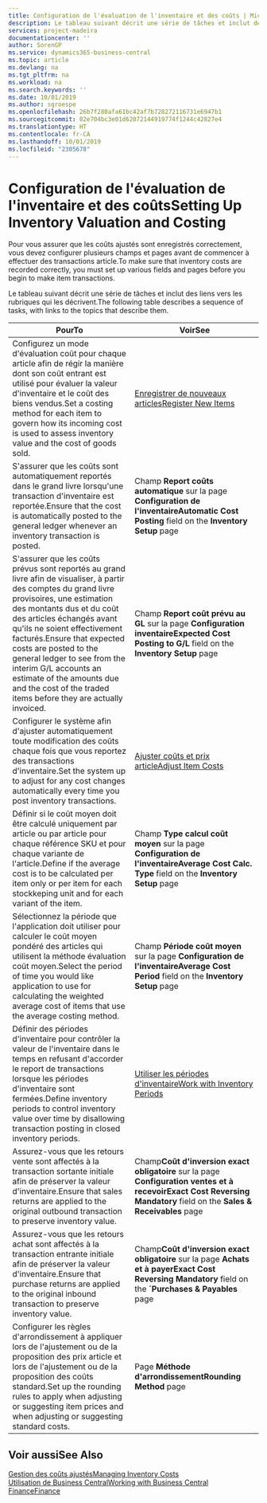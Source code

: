 ```yaml
---
title: Configuration de l'évaluation de l'inventaire et des coûts | Microsoft Docs
description: Le tableau suivant décrit une série de tâches et inclut des liens vers les rubriques qui les décrivent.
services: project-madeira
documentationcenter: ''
author: SorenGP
ms.service: dynamics365-business-central
ms.topic: article
ms.devlang: na
ms.tgt_pltfrm: na
ms.workload: na
ms.search.keywords: ''
ms.date: 10/01/2019
ms.author: sgroespe
ms.openlocfilehash: 26b7f280afa61bc42af7b728272116731e6947b1
ms.sourcegitcommit: 02e704bc3e01d62072144919774f1244c42827e4
ms.translationtype: HT
ms.contentlocale: fr-CA
ms.lasthandoff: 10/01/2019
ms.locfileid: "2305678"
---
```

# <a name="setting-up-inventory-valuation-and-costing"></a><span data-ttu-id="339a8-103">Configuration de l'évaluation de l'inventaire et des coûts</span><span class="sxs-lookup"><span data-stu-id="339a8-103">Setting Up Inventory Valuation and Costing</span></span>
<span data-ttu-id="339a8-104">Pour vous assurer que les coûts ajustés sont enregistrés correctement, vous devez configurer plusieurs champs et pages avant de commencer à effectuer des transactions article.</span><span class="sxs-lookup"><span data-stu-id="339a8-104">To make sure that inventory costs are recorded correctly, you must set up various fields and pages before you begin to make item transactions.</span></span>

<span data-ttu-id="339a8-105">Le tableau suivant décrit une série de tâches et inclut des liens vers les rubriques qui les décrivent.</span><span class="sxs-lookup"><span data-stu-id="339a8-105">The following table describes a sequence of tasks, with links to the topics that describe them.</span></span>

|<span data-ttu-id="339a8-106">**Pour**</span><span class="sxs-lookup"><span data-stu-id="339a8-106">**To**</span></span>|<span data-ttu-id="339a8-107">**Voir**</span><span class="sxs-lookup"><span data-stu-id="339a8-107">**See**</span></span>|  
|------------|-------------|  
|<span data-ttu-id="339a8-108">Configurez un mode d'évaluation coût pour chaque article afin de régir la manière dont son coût entrant est utilisé pour évaluer la valeur d'inventaire et le coût des biens vendus.</span><span class="sxs-lookup"><span data-stu-id="339a8-108">Set a costing method for each item to govern how its incoming cost is used to assess inventory value and the cost of goods sold.</span></span>|[<span data-ttu-id="339a8-109">Enregistrer de nouveaux articles</span><span class="sxs-lookup"><span data-stu-id="339a8-109">Register New Items</span></span>](inventory-how-register-new-items.md)|  
|<span data-ttu-id="339a8-110">S'assurer que les coûts sont automatiquement reportés dans le grand livre lorsqu'une transaction d'inventaire est reportée.</span><span class="sxs-lookup"><span data-stu-id="339a8-110">Ensure that the cost is automatically posted to the general ledger whenever an inventory transaction is posted.</span></span>|<span data-ttu-id="339a8-111">Champ **Report coûts automatique** sur la page **Configuration de l'inventaire**</span><span class="sxs-lookup"><span data-stu-id="339a8-111">**Automatic Cost Posting** field on the **Inventory Setup** page</span></span>|  
|<span data-ttu-id="339a8-112">S'assurer que les coûts prévus sont reportés au grand livre afin de visualiser, à partir des comptes du grand livre provisoires, une estimation des montants dus et du coût des articles échangés avant qu'ils ne soient effectivement facturés.</span><span class="sxs-lookup"><span data-stu-id="339a8-112">Ensure that expected costs are posted to the general ledger to see from the interim G/L accounts an estimate of the amounts due and the cost of the traded items before they are actually invoiced.</span></span>|<span data-ttu-id="339a8-113">Champ **Report coût prévu au GL** sur la page **Configuration inventaire**</span><span class="sxs-lookup"><span data-stu-id="339a8-113">**Expected Cost Posting to G/L** field on the **Inventory Setup** page</span></span>|  
|<span data-ttu-id="339a8-114">Configurer le système afin d'ajuster automatiquement toute modification des coûts chaque fois que vous reportez des transactions d'inventaire.</span><span class="sxs-lookup"><span data-stu-id="339a8-114">Set the system up to adjust for any cost changes automatically every time you post inventory transactions.</span></span>|[<span data-ttu-id="339a8-115">Ajuster coûts et prix article</span><span class="sxs-lookup"><span data-stu-id="339a8-115">Adjust Item Costs</span></span>](inventory-how-adjust-item-costs.md)|  
|<span data-ttu-id="339a8-116">Définir si le coût moyen doit être calculé uniquement par article ou par article pour chaque référence SKU et pour chaque variante de l'article.</span><span class="sxs-lookup"><span data-stu-id="339a8-116">Define if the average cost is to be calculated per item only or per item for each stockkeping unit and for each variant of the item.</span></span>|<span data-ttu-id="339a8-117">Champ **Type calcul coût moyen** sur la page **Configuration de l'inventaire**</span><span class="sxs-lookup"><span data-stu-id="339a8-117">**Average Cost Calc. Type** field on the **Inventory Setup** page</span></span>|  
|<span data-ttu-id="339a8-118">Sélectionnez la période que l'application doit utiliser pour calculer le coût moyen pondéré des articles qui utilisent la méthode évaluation coût moyen.</span><span class="sxs-lookup"><span data-stu-id="339a8-118">Select the period of time you would like application to use for calculating the weighted average cost of items that use the average costing method.</span></span>|<span data-ttu-id="339a8-119">Champ **Période coût moyen** sur la page **Configuration de l'inventaire**</span><span class="sxs-lookup"><span data-stu-id="339a8-119">**Average Cost Period** field on the **Inventory Setup** page</span></span>|  
|<span data-ttu-id="339a8-120">Définir des périodes d'inventaire pour contrôler la valeur de l'inventaire dans le temps en refusant d'accorder le report de transactions lorsque les périodes d'inventaire sont fermées.</span><span class="sxs-lookup"><span data-stu-id="339a8-120">Define inventory periods to control inventory value over time by disallowing transaction posting in closed inventory periods.</span></span>|[<span data-ttu-id="339a8-121">Utiliser les périodes d'inventaire</span><span class="sxs-lookup"><span data-stu-id="339a8-121">Work with Inventory Periods</span></span>](finance-how-to-work-with-inventory-periods.md)|  
|<span data-ttu-id="339a8-122">Assurez-vous que les retours vente sont affectés à la transaction sortante initiale afin de préserver la valeur d'inventaire.</span><span class="sxs-lookup"><span data-stu-id="339a8-122">Ensure that sales returns are applied to the original outbound transaction to preserve inventory value.</span></span>|<span data-ttu-id="339a8-123">Champ**Coût d'inversion exact obligatoire** sur la page **Configuration ventes et à recevoir**</span><span class="sxs-lookup"><span data-stu-id="339a8-123">**Exact Cost Reversing Mandatory** field on the **Sales & Receivables** page</span></span>|  
|<span data-ttu-id="339a8-124">Assurez-vous que les retours achat sont affectés à la transaction entrante initiale afin de préserver la valeur d'inventaire.</span><span class="sxs-lookup"><span data-stu-id="339a8-124">Ensure that purchase returns are applied to the original inbound transaction to preserve inventory value.</span></span>|<span data-ttu-id="339a8-125">Champ**Coût d'inversion exact obligatoire** sur la page **Achats et à payer**</span><span class="sxs-lookup"><span data-stu-id="339a8-125">**Exact Cost Reversing Mandatory** field on the **´Purchases & Payables** page</span></span>|
|<span data-ttu-id="339a8-126">Configurer les règles d'arrondissement à appliquer lors de l'ajustement ou de la proposition des prix article et lors de l'ajustement ou de la proposition des coûts standard.</span><span class="sxs-lookup"><span data-stu-id="339a8-126">Set up the rounding rules to apply when adjusting or suggesting item prices and when adjusting or suggesting standard costs.</span></span>|<span data-ttu-id="339a8-127">Page **Méthode d'arrondissement**</span><span class="sxs-lookup"><span data-stu-id="339a8-127">**Rounding Method** page</span></span>|  

## <a name="see-also"></a><span data-ttu-id="339a8-128">Voir aussi</span><span class="sxs-lookup"><span data-stu-id="339a8-128">See Also</span></span>  
[<span data-ttu-id="339a8-129">Gestion des coûts ajustés</span><span class="sxs-lookup"><span data-stu-id="339a8-129">Managing Inventory Costs</span></span>](finance-manage-inventory-costs.md)  
[<span data-ttu-id="339a8-130">Utilisation de Business Central</span><span class="sxs-lookup"><span data-stu-id="339a8-130">Working with Business Central</span></span>](ui-work-product.md)  
[<span data-ttu-id="339a8-131">Finance</span><span class="sxs-lookup"><span data-stu-id="339a8-131">Finance</span></span>](finance.md)  
